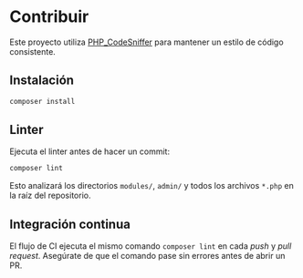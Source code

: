 # Contribuir

Este proyecto utiliza [PHP_CodeSniffer](https://github.com/squizlabs/PHP_CodeSniffer) para mantener un estilo de código consistente.

## Instalación

```bash
composer install
```

## Linter

Ejecuta el linter antes de hacer un commit:

```bash
composer lint
```

Esto analizará los directorios `modules/`, `admin/` y todos los archivos `*.php` en la raíz del repositorio.

## Integración continua

El flujo de CI ejecuta el mismo comando `composer lint` en cada *push* y *pull request*. Asegúrate de que el comando pase sin errores antes de abrir un PR.
